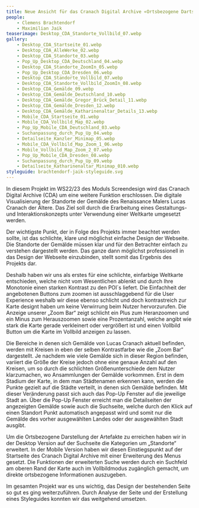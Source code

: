 ```yaml
---
title: Neue Ansicht für das Cranach Digital Archive «Ortsbezogene Dartstellung der Artefakte»
people:
    - Clemens Brachtendorf
    - Maximilian Jaik
teaserimage: Desktop_CDA_Standorte_Vollbild_07.webp
gallery:
    - Desktop_CDA_Startseite_01.webp
    - Desktop_CDA_AlleWerke_02.webp
    - Desktop_CDA_Standorte_03.webp
    - Pop_Up_Desktop_CDA_Deutschland_04.webp
    - Desktop_CDA_Standorte_ZoomIn_05.webp
    - Pop_Up_Desktop_CDA_Dresden_06.webp
    - Desktop_CDA_Standorte_Vollbild_07.webp
    - Desktop_CDA_Standorte_Vollbild_ZoomIn_08.webp
    - Desktop_CDA_Gemälde_09.webp
    - Desktop_CDA_Gemälde_Deutschland_10.webp
    - Desktop_CDA_Gemälde_Gregor_Brück_Detail_11.webp
    - Desktop_CDA_Gemälde_Dresden_12.webp
    - Desktop_CDA_Gemälde_Katharinenaltar_Details_13.webp
    - Mobile_CDA_Startseite_01.webp
    - Mobile_CDA_Vollbild_Map_02.webp
    - Pop_Up_Mobile_CDA_Deutschland_03.webp
    - Suchanpassung_durch_Pup_Up_04.webp
    - Detailseite_Kanzler_Minimap_05.webp
    - Mobile_CDA_Vollbild_Map_Zoom_1_06.webp
    - Mobile_Vollbild_Map_Zoom_2_07.webp
    - Pop_Up_Mobile_CDA_Dresden_08.webp
    - Suchanpassung_durch_Pup_Up_09.webp
    - Detailseite_Katharinenaltar_Minimap_010.webp
styleguide: brachtendorf-jaik-styleguide.svg
---
```


In diesem Projekt im WS22/23 des Moduls Screendesign wird das Cranach Digital Archive (CDA) um eine weitere Funktion erschlossen. Die digitale Visualisierung der Standorte der Gemälde des Renaissance Malers Lucas Cranach der Ältere. Das Ziel soll durch die Erarbeitung eines Gestaltungs- und Interaktionskonzepts unter Verwendung einer Weltkarte umgesetzt werden.

Der wichtigste Punkt, der in Folge des Projekts immer beachtet werden sollte, ist das schlichte, klare und möglichst einfache Design der Webseite. Die Standorte der Gemälde müssen klar und für den Betrachter einfach zu verstehen dargestellt werden. Das ganze dann möglichst professionell in das Design der Webseite einzubinden, stellt somit das Ergebnis des Projekts dar. 

Deshalb haben wir uns als erstes für eine schlichte, einfarbige Weltkarte entschieden, welche nicht vom Wesentlichen ablenkt und durch Ihre Monotonie einen starken Kontrast zu den POI´s liefert. Die Einfachheit der angebotenen Buttons zum zoomen ist ausschlaggebend für die User Experience weshalb wir diese ebenso schlicht und doch kontrastreich zur Karte designt haben um keine Verwirrung beim Nutzer hervorzurufen. Die Anzeige unserer „Zoom Bar“ zeigt schlicht ein Plus zum Heranzoomen und ein Minus zum Herauszoomen sowie eine Prozentanzahl, welche angibt wie stark die Karte gerade verkleinert oder vergrößert ist und einen Vollbild Button um die Karte im Vollbild anzeigen zu lassen.

Die Bereiche in denen sich Gemälde von Lucas Cranach aktuell befinden, werden mit Kreisen in eben der selben Kontrastfarbe wie die „Zoom Bar“ dargestellt. Je nachdem wie viele Gemälde sich in dieser Region befinden, variiert die Größe der Kreise jedoch ohne eine genaue Anzahl auf den Kreisen, um so durch die schlichten Größenunterschiede dem Nutzer klarzumachen, wo Ansammlungen der Gemälde vorkommen. Erst in dem Stadium der Karte, in dem man Städtenamen erkennen kann, werden die Punkte gezielt auf die Städte verteilt, in denen sich Gemälde befinden. Mit dieser Veränderung passt sich auch das Pop-Up Fenster auf die jeweilige Stadt an. Über die Pop-Up Fenster erreicht man die Detailseiten der angezeigten Gemälde sowie auch die Suchseite, welche durch den Klick auf einen Standort Punkt automatisch angepasst wird und somit nur die Gemälde des vorher ausgewählten Landes oder der ausgewählten Stadt ausgibt.

Um die Ortsbezogene Darstellung der Artefakte zu erreichen haben wir in der Desktop Version auf der Suchseite die Kategorien um „Standorte“ erweitert. In der Mobile Version haben wir diesen Einstiegspunkt auf der Startseite des Cranach Digital Archive mit einer Erweiterung des Menus gesetzt. Die Funktionen der erweiterten Suche werden durch ein Suchfeld am oberen Rand der Karte auch im Vollbildmodus zugänglich gemacht, um direkte ortsbezogene Informationen auszugeben.

Im gesamten Projekt war es uns wichtig, das Design der bestehenden Seite so gut es ging weiterzuführen. Durch Analyse der Seite und der Erstellung eines Styleguides konnten wir das weitgehend umsetzen.

